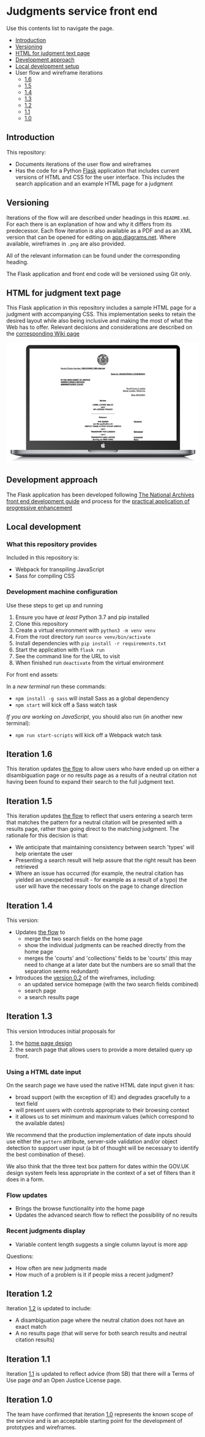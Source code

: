 # Judgments service front end

Use this contents list to navigate the page.

* [Introduction](#introduction)
* [Versioning](#versioning)
* [HTML for judgment text page](#html-for-judgment-text-page)
* [Development approach](#development-approach)
* [Local development setup](#local-development)
* User flow and wireframe iterations
    * [1.6](#iteration-16)
    * [1.5](#iteration-15)
    * [1.4](#iteration-14)
    * [1.3](#iteration-13)
    * [1.2](#iteration-12)
    * [1.1](#iteration-11)
    * [1.0](#iteration-10)
   

## Introduction

This repository:

* Documents iterations of the user flow and wireframes
* Has the code for a Python [Flask](https://flask.palletsprojects.com/en/2.0.x/git) application that includes current versions of HTML and CSS for the user interface. This includes the search application and an example HTML page for a judgment

## Versioning 

Iterations of the flow will are described under headings in this `README.md`. For each there is an explanation of how and why it differs from its predecessor. Each flow iteration is also available as a PDF and as an XML version that can be opened for editing on [app.diagrams.net](https://app.diagrams.net). Where available, wireframes in `.png` are also provided.

All of the relevant information can be found under the corresponding heading. 

The Flask application and front end code will be versioned using Git only.

## HTML for judgment text page

This Flask application in this repository includes a sample HTML page for a judgment with accompanying CSS. This implementation seeks to retain the desired layout while also being inclusive and making the most of what the Web has to offer. Relevant decisions and considerations are described on the [corresponding Wiki page](https://github.com/nationalarchives/ds-judgments-frontend/wiki/Recommendations-for-Judgment-text-HTML-and-CSS)

![Representation of the judgment text page rendered in a browser](/repo_images/judgment_text.png)

## Development approach

The Flask application has been developed following [The National Archives front end development guide](https://github.com/nationalarchives/front-end-development-guide) and process for the [practical application of progressive enhancement](https://github.com/nationalarchives/front-end-development-guide)

## Local development

### What this repository provides

Included in this repository is: 

* Webpack for transpiling JavaScript
* Sass for compiling CSS

### Development machine configuration

Use these steps to get up and running

1. Ensure you have _at least_ Python 3.7 and pip installed
2. Clone this repository
3. Create a virtual environment with `python3 -m venv venv`
4. From the root directory run `source venv/bin/activate` 
5. Install dependencies with `pip install -r requirements.txt`
6. Start the application with `flask run`
7. See the command line for the URL to visit
8. When finished run `deactivate` from the virtual environment

For front end assets:

In a _new terminal_ run these commands:

* `npm install -g sass` will install Sass as a global dependency
* `npm start` will kick off a Sass watch task

_If you are working on JavaScript_, you should also run (in another new terminal):

* `npm run start-scripts` will kick off a Webpack watch task

## Iteration 1.6 

This iteration updates [the flow](user_flows/Iterations/1.6) to allow users who have ended up on either a disambiguation page or no results page as a results of a neutral citation not having been found to expand their search to the full judgment text.

## Iteration 1.5

This iteration updates [the flow](user_flows/Iterations/1.5) to reflect that users entering a search term that matches the pattern for a neutral citation will be presented with a results page, rather than going direct to the matching judgment. The rationale for this decision is that: 

* We anticipate that maintaining consistency between search 'types' will help orientate the user
* Presenting a search result will help assure that the right result has been retrieved
* Where an issue has occurred (for example, the neutral citation has yielded an unexpected result - for example as a result of a typo) the user will have the necessary tools on the page to change direction

## Iteration 1.4

This version: 

* Updates [the flow](user_flows/Iterations/1.4) to
    * merge the two search fields on the home page
    * show the individual judgments can be reached directly from the home page
    * merges the 'courts' and 'collections' fields to be 'courts' (this may need to change at a later date but the numbers are so small that the separation seems redundant)
* Introduces the [version 0.2](wireframes/v0.2) of the wireframes, including: 
    * an updated service homepage (with the two search fields combined)
    * search page
    * a search results page
   
## Iteration 1.3

This version Introduces initial proposals for

1. the [home page design](wireframes/1%20-%20service_homepage%20-%20v0.1.png) 
2. the search page that allows users to provide a more detailed query up front. 

### Using a HTML date input

On the search page we have used the native HTML date input given it has:

* broad support (with the exception of IE) and degrades gracefully to a text field
* will present users with controls appropriate to their browsing context
* it allows us to set minimum and maximum values (which correspond to the available dates)

We recommend that the production implementation of date inputs should use either the `pattern` attribute, server-side validation and/or object detection to support user input (a bit of thought will be necessary to identify the best combination of these). 
    
We also think that the three text box pattern for dates within the GOV.UK design system feels less appropriate in the context of a set of filters than it does in a form. 

### Flow updates

* Brings the browse functionality into the home page
* Updates the advanced search flow to reflect the possibility of no results

### Recent judgments display

* Variable content length suggests a single column layout is more app

Questions: 
* How often are new judgments made 
* How much of a problem is it if people miss a recent judgment?

## Iteration 1.2 

Iteration [1.2](user_flows/Iterations/1.2/1.2.drawio.pdf) is updated to include:

* A disambiguation page where the neutral citation does not have an exact match
* A no results page (that will serve for both search results and neutral citation results)

## Iteration 1.1

Iteration [1.1](user_flows/Iterations/1.1/1.1.drawio.pdf) is updated to reflect advice (from SB) that there will a Terms of Use page _and_ an Open Justice License page. 

## Iteration 1.0 

The team have confirmed that iteration [1.0](user_flows/Iterations/1.0/1.0.drawio.pdf) represents the known scope of the service and is an acceptable starting point for the development of prototypes and wireframes.
